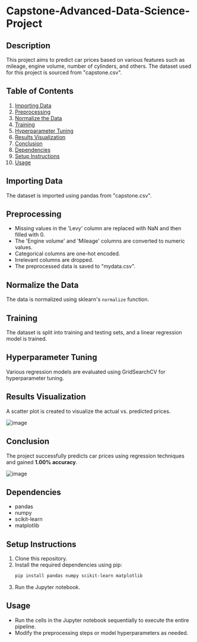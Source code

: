 ﻿# Capstone-Advanced-Data-Science-Project

## Description
This project aims to predict car prices based on various features such as mileage, engine volume, number of cylinders, and others. The dataset used for this project is sourced from "capstone.csv".

## Table of Contents
1. [Importing Data](#importing-data)
2. [Preprocessing](#preprocessing)
3. [Normalize the Data](#normalize-the-data)
4. [Training](#training)
5. [Hyperparameter Tuning](#hyperparameter-tuning)
6. [Results Visualization](#results-visualization)
7. [Conclusion](#conclusion)
8. [Dependencies](#dependencies)
9. [Setup Instructions](#setup-instructions)
10. [Usage](#usage)

## Importing Data
The dataset is imported using pandas from "capstone.csv".

## Preprocessing
- Missing values in the 'Levy' column are replaced with NaN and then filled with 0.
- The 'Engine volume' and 'Mileage' columns are converted to numeric values.
- Categorical columns are one-hot encoded.
- Irrelevant columns are dropped.
- The preprocessed data is saved to "mydata.csv".

## Normalize the Data
The data is normalized using sklearn's `normalize` function.

## Training
The dataset is split into training and testing sets, and a linear regression model is trained.

## Hyperparameter Tuning
Various regression models are evaluated using GridSearchCV for hyperparameter tuning.

## Results Visualization
A scatter plot is created to visualize the actual vs. predicted prices.

![image](https://github.com/Yashchaudhari29/Capstone-Advanced-Data-Science-Project/assets/119956179/2221557f-37a9-405a-a5f3-fb2456785317)


## Conclusion
The project successfully predicts car prices using regression techniques and gained **1.00% accuracy**.

![image](https://github.com/Yashchaudhari29/Capstone-Advanced-Data-Science-Project/assets/119956179/711b980e-07c5-49c4-8f57-f5c6b2597892)

## Dependencies
- pandas
- numpy
- scikit-learn
- matplotlib

## Setup Instructions
1. Clone this repository.
2. Install the required dependencies using pip:
    ```bash
    pip install pandas numpy scikit-learn matplotlib
    ```
3. Run the Jupyter notebook.

## Usage
- Run the cells in the Jupyter notebook sequentially to execute the entire pipeline.
- Modify the preprocessing steps or model hyperparameters as needed.

